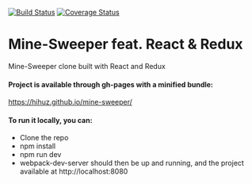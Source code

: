 [![Build Status](https://travis-ci.org/hihuz/mine-sweeper.svg?branch=master)](https://travis-ci.org/hihuz/mine-sweeper)
[![Coverage Status](https://coveralls.io/repos/github/hihuz/mine-sweeper/badge.svg?branch=master)](https://coveralls.io/github/hihuz/mine-sweeper?branch=master)

# Mine-Sweeper feat. React & Redux
Mine-Sweeper clone built with React and Redux

#### Project is available through gh-pages with a minified bundle:
https://hihuz.github.io/mine-sweeper/

#### To run it locally, you can:
* Clone the repo
* npm install
* npm run dev
* webpack-dev-server should then be up and running, and the project available at http://localhost:8080
